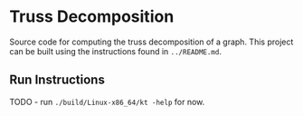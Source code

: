 # Truss Decomposition
Source code for computing the truss decomposition of a graph. This project can
be built using the instructions found in `../README.md`.


Run Instructions
----------------
TODO - run `./build/Linux-x86_64/kt -help` for now.
